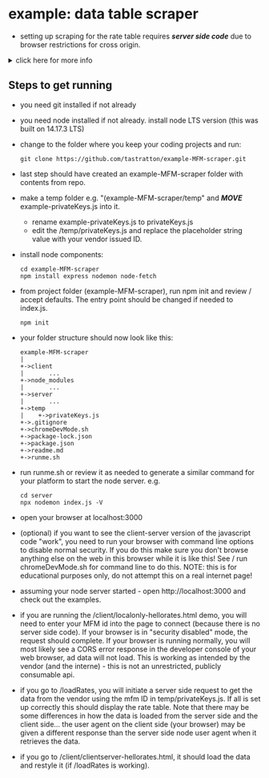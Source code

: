 # example: data table scraper

- setting up scraping for the rate table requires ***server side code*** due to browser restrictions for cross origin.

<details>
<summary> click here for more info</summary>

- Since the data request we are accessing is not set up with a CORS policy header, we can't practically retrieve the data using only client side code.  It's possible to retrieve the data only in client side javascript by disabling your browser security (e.g. chrome switches to --disable-web-security) but this isn't practical outside illustration or some development troubleshooting workflows.

- In addition, there could be data elements (e.g. an ID or token assigned by vendor) which we may not want exposed in the publicly accessible client side code.  These will be safeguarded by placing them only in non-accessible server side code.

  ```textart
  ---client---       ----server code----             ---vendor service---
  browser initiate--->serve page
                            |
                      secret only on server
                            | 
                      server program
                            |
                      send request
                            +---------------------> process secret
                                                          |
                                                    return data
                                                          |
  display data <------reformat data <---------------------+
  ```

- Since browsers restrict cross site request, in order to get the data, we will need server side code to make the data request.

- This example will use node as the server side component.

</details>

## Steps to get running

- you need git installed if not already
- you need node installed if not already.  install node LTS version (this was built on 14.17.3 LTS)
- change to the folder where you keep your coding projects and run:

  ```console
  git clone https://github.com/tastratton/example-MFM-scraper.git
  ```

- last step should have created an example-MFM-scraper folder with contents from repo.
- make a temp folder e.g. "(example-MFM-scraper/temp" and ***MOVE*** example-privateKeys.js into it.
  - rename example-privateKeys.js to privateKeys.js
  - edit the /temp/privateKeys.js and replace the placeholder string value with your vendor issued ID.
- install node components:

  ```console
  cd example-MFM-scraper
  npm install express nodemon node-fetch
  ```

- from project folder (example-MFM-scraper), run npm init and review / accept defaults.  The entry point should be changed if needed to index.js. 

  ```console
  npm init
  ```

- your folder structure should now look like this:

  ```textart
  example-MFM-scraper
  |
  +->client
  |       ...
  +->node_modules
  |       ...
  +->server
  |       ...
  +->temp
  |    +->privateKeys.js
  +->.gitignore
  +->chromeDevMode.sh
  +->package-lock.json
  +->package.json
  +->readme.md
  +->runme.sh
  ```

- run runme.sh or review it as needed to generate a similar command for your platform to start the node server.  e.g.

  ```console
  cd server
  npx nodemon index.js -V
  ```

- open your browser at localhost:3000
- (optional) if you want to see the client-server version of the javascript code "work", you need to run your browser with command line options to disable normal security.  If you do this make sure you don't browse anything else on the web in this browser while it is like this!  See / run chromeDevMode.sh for command line to do this.  NOTE: this is for educational purposes only, do not attempt this on a real internet page!
- assuming your node server started - open http://localhost:3000 and check out the examples.
- if you are running the /client/localonly-hellorates.html demo, you will need to enter your MFM id into the page to connect (because there is no server side code).  If your browser is in "security disabled" mode, the request should complete.  If your browser is running normally, you will most likely see a CORS error response in the developer console of your web browser, ad data will not load.  This is working as intended by the vendor (and the interne) - this is not an unrestricted, publicly consumable api.
- if you go to /loadRates, you will initiate a server side request to get the data from the vendor using the mfm ID in temp/privateKeys.js.  If all is set up correctly this should display the rate table.  Note that there may be some differences in how the data is loaded from the server side and the client side... the user agent on the client side (your browser) may be given a different response than the server side node user agent when it retrieves the data.
- if you go to /client/clientserver-hellorates.html, it should load the data and restyle it (if /loadRates is working).
